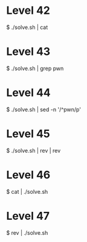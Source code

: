 # Level 42
$ ./solve.sh | cat

# Level 43
$ ./solve.sh | grep pwn

# Level 44
$ ./solve.sh  | sed -n '/^pwn/p'

# Level 45

$ ./solve.sh | rev | rev

# Level 46

$ cat | ./solve.sh

# Level 47

$ rev | ./solve.sh

